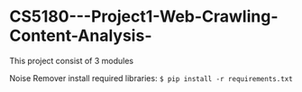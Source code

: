 # CS5180---Project1-Web-Crawling-Content-Analysis-
This project consist of 3 modules

Noise Remover install required libraries:
`$ pip install -r requirements.txt`